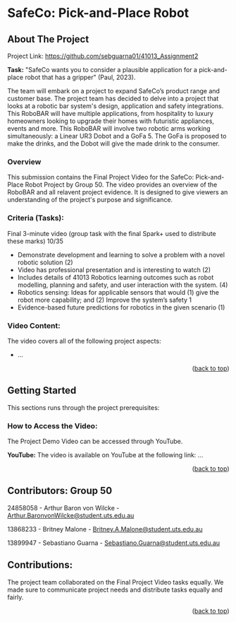 # SafeCo: Pick-and-Place Robot

<!-- ABOUT THE PROJECT -->
## About The Project
Project Link: https://github.com/sebguarna01/41013_Assignment2

**Task:** "SafeCo wants you to consider a plausible application for a pick-and-place robot that has a gripper" (Paul, 2023).

The team will embark on a project to expand SafeCo’s product range and customer base. The project team has decided to delve into a project that looks at a robotic bar system's design, application and safety integrations. This RoboBAR will have multiple applications, from hospitality to luxury homeowners looking to upgrade their homes with futuristic appliances, events and more. This RoboBAR will involve two robotic arms working simultaneously: a Linear UR3 Dobot and a GoFa 5. The GoFa is proposed to make the drinks, and the Dobot will give the made drink to the consumer. 

### Overview
This submission contains the Final Project Video for the SafeCo: Pick-and-Place Robot Project by Group 50. The video provides an overview of the RoboBAR and all relavent project evidence. It is designed to give viewers an understanding of the project's purpose and significance.

### Criteria (Tasks):
Final 3-minute video (group task with the final Spark+ used to distribute these marks) 10/35

* Demonstrate development and learning to solve a problem with a novel robotic solution (2)
* Video has professional presentation and is interesting to watch (2)
* Includes details of 41013 Robotics learning outcomes such as robot modelling, planning and safety, and user interaction with the system. (4)
* Robotics sensing: Ideas for applicable sensors that would (1) give the robot more capability; and (2) Improve the system’s safety 1
* Evidence-based future predictions for robotics in the given scenario (1)

### Video Content:
The video covers all of the following project aspects: 
* ...

<p align="right">(<a href="#readme-top">back to top</a>)</p>

<!-- GETTING STARTED -->
## Getting Started
This sections runs through the project prerequisites:

### How to Access the Video:
The Project Demo Video can be accessed through YouTube.

**YouTube:**
The video is available on YouTube at the following link: ...

<p align="right">(<a href="#readme-top">back to top</a>)</p>

<!-- CONTRIBUTORS -->
## Contributors: Group 50
24858058 - Arthur Baron von Wilcke - Arthur.BaronvonWilcke@student.uts.edu.au

13868233 - Britney Malone - Britney.A.Malone@student.uts.edu.au

13899947 - Sebastiano Guarna - Sebastiano.Guarna@student.uts.edu.au

<!-- CONTRIBUTIONS -->
## Contributions:
The project team collaborated on the Final Project Video tasks equally. We made sure to communicate project needs and distribute tasks equally and fairly.

<p align="right">(<a href="#readme-top">back to top</a>)</p>
